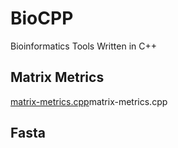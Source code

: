# BioCPP
Bioinformatics Tools Written in C++
## Matrix Metrics
[matrix-metrics.cpp](matrix-metrics.cpp)matrix-metrics.cpp

## Fasta
